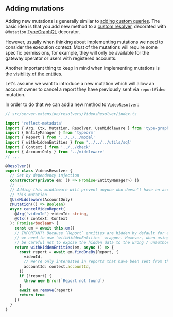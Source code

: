 ## Adding mutations

Adding new mutations is generally similar to [adding custom queries](./adding-custom-queries.md).
The basic idea is that you add new method to a [custom resolver](https://docs.subsquid.io/graphql-api/custom-resolvers/), decorated with `@Mutation` [TypeGraphQL](https://typegraphql.com/) decorator.

However, usually when thinking about implementing mutations we need to consider the execution context. Most of the mutations will require some specific permissions, for example, they will only be available for the gateway operator or users with registered accounts.

Another important thing to keep in mind when implementing mutations is the [visibility of the entities](./entity-visibility.md).

Let's assume we want to introduce a new mutation which will allow an account owner to cancel a report they have previously sent via `reportVideo` mutation.

In order to do that we can add a new method to `VideoResolver`:

```typescript
// src/server-extension/resolvers/VideosResolver/index.ts

import 'reflect-metadata'
import { Arg, Ctx, Mutation, Resolver, UseMiddleware } from 'type-graphql'
import { EntityManager } from 'typeorm'
import { Report } from '../../../model'
import { withHiddenEntities } from '../../../utils/sql'
import { Context } from '../../check'
import { AccountOnly } from '../middleware'
// ...

@Resolver()
export class VideosResolver {
  // Set by dependency injection
  constructor(private em: () => Promise<EntityManager>) {}
  // ...
  // Adding this middleware will prevent anyone who doesn't have an account from accessing
  // this mutation
  @UseMiddleware(AccountOnly)
  @Mutation(() => Boolean)
  async cancelVideoReport(
    @Arg('videoId') videoId: string,
    @Ctx() context: Context
  ): Promise<boolean> {
    const em = await this.em()
    // IMPORTANT! Because `Report` entities are hidden by default for anyone except the Gateway Operator,
    // we need to use `withHiddenEntities` wrapper. However, when using `withHiddenEntities` you need to
    // be careful not to expose the hidden data to the wrong / unauthorized actors
    return withHiddenEntities(em, async () => {
      const report = await em.findOneBy(Report, {
        videoId,
        // We're only interested in reports that have been sent from the currently logged-in account.
        accountId: context.accountId,
      })
      if (!report) {
        throw new Error(`Report not found`)
      }
      await em.remove(report)
      return true
    })
  }
}
```
